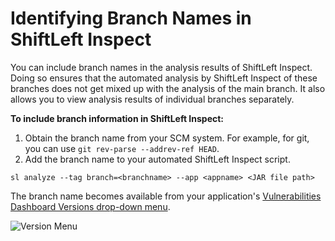# Identifying Branch Names in ShiftLeft Inspect

You can include branch names in the analysis results of ShiftLeft Inspect. Doing so ensures that the automated analysis by ShiftLeft Inspect of these branches does not get mixed up with the analysis of the main branch. It also allows you to view analysis results of individual branches separately.

**To include branch information in ShiftLeft Inspect:**

1. Obtain the branch name from your SCM system. For example, for git, you can use `git rev-parse --addrev-ref HEAD`.
2. Add the branch name to your automated ShiftLeft Inspect script.

```
sl analyze --tag branch=<branchname> --app <appname> <JAR file path>
```

The branch name becomes available from your application's [Vulnerabilities Dashboard Versions drop-down menu](../using-dashboard/view-results.md#displaying-results-by-branch-name).

   ![Version Menu](img/version-menu.jpg)
